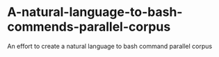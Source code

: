 # A-natural-language-to-bash-commends-parallel-corpus
An effort to create a natural language to bash command parallel corpus
